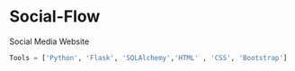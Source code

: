 # Social-Flow
Social Media Website
```Python
Tools = ['Python', 'Flask', 'SQLAlchemy','HTML' , 'CSS', 'Bootstrap']
```
